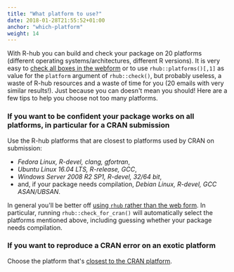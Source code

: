 ```yaml
---
title: "What platform to use?"
date: 2018-01-28T21:55:52+01:00
anchor: "which-platform"
weight: 14
---
```


With R-hub you can build and check your package on 20 platforms (different operating systems/architectures, different R versions). It is very easy to [check all boxes in the webform](https://builder.r-hub.io/advanced) or to use `rhub::platforms()[,1]` as value for the `platform` argument of `rhub::check()`, but probably useless, a waste of R-hub resources and a waste of time for you (20 emails with very similar results!). Just because you can doesn't mean you should! Here are a few tips to help you choose not too many platforms.

### If you want to be confident your package works on all platforms, in particular for a CRAN submission

Use the R-hub platforms that are closest to platforms used by CRAN on submission:

* _Fedora Linux, R-devel, clang, gfortran_,
* _Ubuntu Linux 16.04 LTS, R-release, GCC_,
* _Windows Server 2008 R2 SP1, R-devel, 32/64 bit_,
* and, if your package needs compilation, _Debian Linux, R-devel, GCC ASAN/UBSAN_.

In general you'll be better off [using `rhub` rather than the web form](#pkg-vs-web). In particular, running `rhub::check_for_cran()` will automatically select the platforms mentioned above, including guessing whether your package needs compilation.

### If you want to reproduce a CRAN error on an exotic platform

Choose the platform that's [closest to the CRAN platform](#rhub-cran-platforms).
